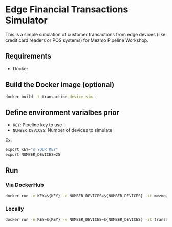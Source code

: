 # Edge Financial Transactions Simulator

This is a simple simulation of customer transactions from edge devices (like credit card readers or POS systems) for Mezmo Pipeline Workshop.

## Requirements
* Docker

## Build the Docker image (optional)
```cmd
docker build -t transaction-device-sim .
```

## Define environment varialbes prior
* `KEY`: Pipeline key to use
* `NUMBER_DEVICES`: Number of devices to simulate

Ex:
```cmd
export KEY="s_YOUR_KEY"
export NUMBER_DEVICES=25
```

## Run
### Via DockerHub
```cmd
docker run -e KEY=${KEY} -e NUMBER_DEVICES=${NUMBER_DEVICES} -it mezmo/transaction-device-sim:0.1.0
```
### Locally
```cmd
docker run -e KEY=${KEY} -e NUMBER_DEVICES=${NUMBER_DEVICES} -it transaction-device-sim
```
